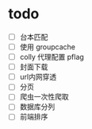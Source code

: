 # todo

- [ ] 台本匹配
- [ ] 使用 groupcache
- [ ] colly 代理配置 pflag
- [ ] 封面下载
- [ ] url内网穿透
- [ ] 分页
- [ ] 爬虫一次性爬取
- [ ] 数据库分列
- [ ] 前端排序
